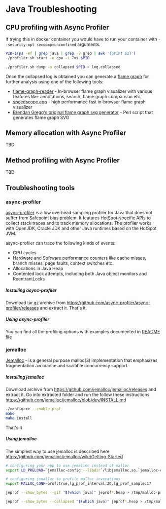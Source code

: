 Java Troubleshooting
=====================



CPU profiling with Async Profiler
---------------------------------

If trying this in docker container you would have to run your container with `--security-opt seccomp=unconfined` arguments.

```bash
PID=$(ps -ef | grep java | grep -v grep | awk '{print $2}')
./profiler.sh start -e cpu -i 7ms $PID
```


```bash
./profiler.sh dump -o collapsed $PID > log.collapsed
```

Once the collapsed log is obtained you can generate a [flame graph](https://www.brendangregg.com/flamegraphs.html) 
for further analysis using one of the following tools:

* [flame-graph-reader](https://ishubin.github.io/flame-graph-reader/) - In-browser flame graph visualizer with various features like: annotations, search, flame graph comparison etc.
* [speedscope.app](https://www.speedscope.app/) - high performance fast in-browser flame graph visualizer
* [Brendan Gregg's original flame graph svg generator](https://github.com/brendangregg/FlameGraph) - Perl script that generates flame graph SVG


Memory allocation with Async Profiler
-------------------------------------

TBD

Method profiling with Async Profiler
-------------------------------------

TBD


Troubleshooting tools
---------------------

### async-profiler

[async-profiler](https://github.com/async-profiler/async-profiler) is a low overhead sampling profiler for Java that does not suffer from Safepoint bias problem. 
It features HotSpot-specific APIs to collect stack traces and to track memory allocations.
The profiler works with OpenJDK, Oracle JDK and other Java runtimes based on the HotSpot JVM.

async-profiler can trace the following kinds of events:

* CPU cycles
* Hardware and Software performance counters like cache misses, branch misses, page faults, context switches etc.
* Allocations in Java Heap
* Contented lock attempts, including both Java object monitors and ReentrantLocks


##### Installing async-profiler

Download tar.gz archive from https://github.com/async-profiler/async-profiler/releases and extract it. That's it.


##### Using async-profiler

You can find all the profiling options with examples documented in [README file](https://github.com/async-profiler/async-profiler#async-profiler)



### jemalloc

[Jemalloc](https://jemalloc.net/) -  is a general purpose malloc(3) implementation that emphasizes fragmentation avoidance and scalable concurrency support.

##### Installing jemalloc

Download archive from https://github.com/jemalloc/jemalloc/releases and extract it.
Go into extracted folder and run the follow these instructions https://github.com/jemalloc/jemalloc/blob/dev/INSTALL.md

```bash
./configure --enable-prof
make
make install
```

That's it

##### Using jemalloc

The simplest way to use jemalloc is described here https://github.com/jemalloc/jemalloc/wiki/Getting-Started

```bash
# configuring your app to use jemalloc instead of malloc
export LD_PRELOAD=`jemalloc-config --libdir`/libjemalloc.so.`jemalloc-config --revision`

# configuring jemalloc to profile malloc invocations
export MALLOC_CONF=prof:true,lg_prof_interval:30,lg_prof_sample:17
```

```bash
jeprof --show_bytes --gif "$(which java)" jeprof*.heap > /tmp/malloc-profiling.gif
```

```bash
jeprof --show_bytes --collapsed "$(which java)" jeprof*.heap > /tmp/malloc-bytes-collapsed.log
```